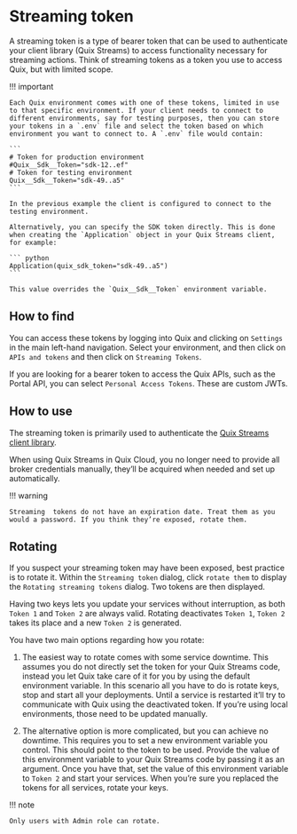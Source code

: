 # Streaming token

A streaming token is a type of bearer token that can be used to authenticate your client library (Quix Streams) to access functionality necessary for streaming actions. Think of streaming tokens as a token you use to access Quix, but with limited scope.

!!! important

	Each Quix environment comes with one of these tokens, limited in use to that specific environment. If your client needs to connect to different environments, say for testing purposes, then you can store your tokens in a `.env` file and select the token based on which environment you want to connect to. A `.env` file would contain:

	```
	# Token for production environment
	#Quix__Sdk__Token="sdk-12..ef"
	# Token for testing environment
	Quix__Sdk__Token="sdk-49..a5"
	```

	In the previous example the client is configured to connect to the testing environment.
	
	Alternatively, you can specify the SDK token directly. This is done when creating the `Application` object in your Quix Streams client, for example:

	``` python
	Application(quix_sdk_token="sdk-49..a5")
	```

	This value overrides the `Quix__Sdk__Token` environment variable.

## How to find

You can access these tokens by logging into Quix and clicking on `Settings` in the main left-hand navigation. Select your environment, and then click on `APIs and tokens` and then click on `Streaming Tokens`.

If you are looking for a bearer token to access the Quix APIs, such as the Portal API, you can select `Personal Access Tokens`. These are custom JWTs.

## How to use

The streaming token is primarily used to authenticate the [Quix Streams client library](https://quix.io/docs/quix-streams/introduction.html).

When using Quix Streams in Quix Cloud, you no longer need to provide all broker credentials manually, they’ll be acquired when needed and set up automatically.

!!! warning

	Streaming  tokens do not have an expiration date. Treat them as you would a password. If you think they’re exposed, rotate them.

## Rotating

If you suspect your streaming token may have been exposed, best practice is to rotate it. Within the `Streaming token` dialog, click `rotate them` to display the `Rotating streaming tokens` dialog. Two tokens are then displayed.

Having two keys lets you update your services without interruption, as both `Token 1` and `Token 2` are always valid. Rotating deactivates `Token 1`, `Token 2` takes its place and a new `Token 2` is generated.

You have two main options regarding how you rotate:

1. The easiest way to rotate comes with some service downtime. This assumes you do not directly set the token for your Quix Streams code, instead you let Quix take care of it for you by using the default environment variable. In this scenario all you have to do is rotate keys, stop and start all your deployments. Until a service is restarted it’ll try to communicate with Quix using the deactivated token. If you’re using local environments, those need to be updated manually.

2. The alternative option is more complicated, but you can achieve no downtime. This requires you to set a new environment variable you control. This should point to the token to be used. Provide the value of this environment variable to your Quix Streams code by passing it as an argument. Once you have that, set the value of this environment variable to `Token 2` and start your services. When you’re sure you replaced the tokens for all services, rotate your keys.

!!! note

	Only users with Admin role can rotate.
